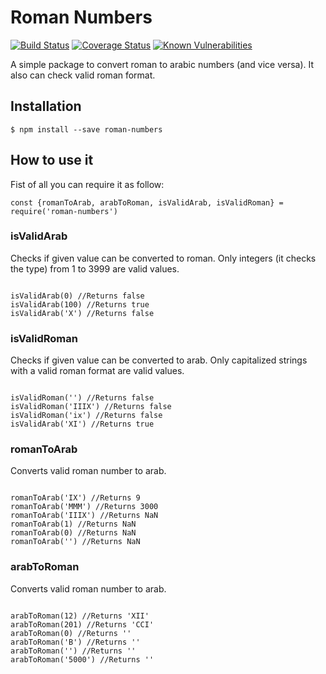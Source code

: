 Roman Numbers
==============

[![Build Status](https://travis-ci.org/jvcalderon/roman-numbers.svg?branch=master)](https://travis-ci.org/jvcalderon/roman-numbers)
[![Coverage Status](https://coveralls.io/repos/github/jvcalderon/roman-numbers/badge.svg?branch=master)](https://coveralls.io/github/jvcalderon/roman-numbers?branch=master)
[![Known Vulnerabilities](https://snyk.io/test/github/jvcalderon/roman-numbers/badge.svg?targetFile=package.json)](https://snyk.io/test/github/jvcalderon/roman-numbers?targetFile=package.json)

A simple package to convert roman to arabic numbers (and vice versa). It also can check valid roman format.

## Installation

<pre><code>$ npm install --save roman-numbers</code></pre>

## How to use it

Fist of all you can require it as follow:

<pre><code>const {romanToArab, arabToRoman, isValidArab, isValidRoman} = require('roman-numbers')</code></pre>

### isValidArab

Checks if given value can be converted to roman. Only integers (it checks the type) from 1 to 3999 are valid values.

<pre><code>
isValidArab(0) //Returns false
isValidArab(100) //Returns true
isValidArab('X') //Returns false
</code></pre>

### isValidRoman

Checks if given value can be converted to arab. Only capitalized strings with a valid roman format are valid values.

<pre><code>
isValidRoman('') //Returns false
isValidRoman('IIIX') //Returns false
isValidRoman('ix') //Returns false
isValidArab('XI') //Returns true
</code></pre>

### romanToArab

Converts valid roman number to arab.

<pre><code>
romanToArab('IX') //Returns 9
romanToArab('MMM') //Returns 3000
romanToArab('IIIX') //Returns NaN
romanToArab(1) //Returns NaN
romanToArab(0) //Returns NaN
romanToArab('') //Returns NaN
</code></pre>

### arabToRoman

Converts valid roman number to arab.

<pre><code>
arabToRoman(12) //Returns 'XII'
arabToRoman(201) //Returns 'CCI'
arabToRoman(0) //Returns ''
arabToRoman('B') //Returns ''
arabToRoman('') //Returns ''
arabToRoman('5000') //Returns ''
</code></pre>
